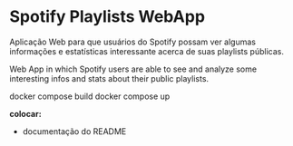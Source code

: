 # Spotify Playlists WebApp

Aplicação Web para que usuários do Spotify possam ver algumas informações e estatísticas interessante acerca de suas playlists públicas.

Web App in which Spotify users are able to see and analyze some interesting infos and stats about their public playlists.

docker compose build
docker compose up

**colocar:**
- documentação do README